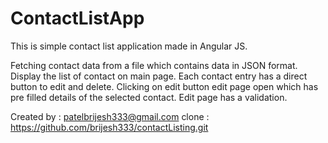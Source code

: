# ContactListApp


This is simple contact list application made in Angular JS.

Fetching contact data from a file which contains data in JSON format. Display the list of contact on main page. Each contact entry has a direct button to edit and delete. Clicking on edit button edit page open which has pre filled details of the selected contact. Edit page has a validation.

Created by : patelbrijesh333@gmail.com
clone : https://github.com/brijesh333/contactListing.git
